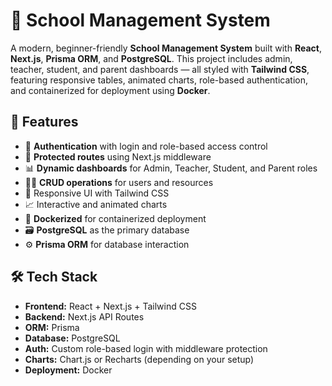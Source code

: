 # 🏫 School Management System

A modern, beginner-friendly **School Management System** built with **React**, **Next.js**, **Prisma ORM**, and **PostgreSQL**. This project includes admin, teacher, student, and parent dashboards — all styled with **Tailwind CSS**, featuring responsive tables, animated charts, role-based authentication, and containerized for deployment using **Docker**.

## 🚀 Features

- 🔐 **Authentication** with login and role-based access control
- 🧭 **Protected routes** using Next.js middleware
- 📊 **Dynamic dashboards** for Admin, Teacher, Student, and Parent roles
- 🧑‍🏫 **CRUD operations** for users and resources
- 🎨 Responsive UI with Tailwind CSS
- 📈 Interactive and animated charts
- 🐳 **Dockerized** for containerized deployment
- 🗃️ **PostgreSQL** as the primary database
- ⚙️ **Prisma ORM** for database interaction

## 🛠 Tech Stack

- **Frontend:** React + Next.js + Tailwind CSS
- **Backend:** Next.js API Routes
- **ORM:** Prisma
- **Database:** PostgreSQL
- **Auth:** Custom role-based login with middleware protection
- **Charts:** Chart.js or Recharts (depending on your setup)
- **Deployment:** Docker
